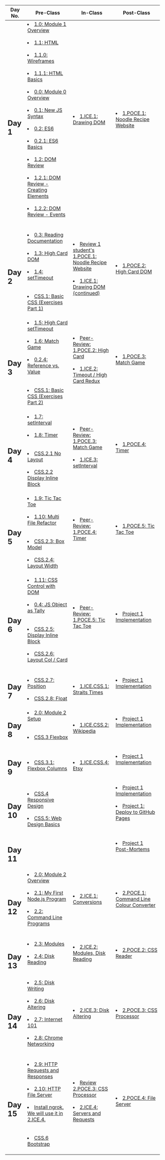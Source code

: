 |Day No.|Pre-Class|In-Class|Post-Class|
| --- | --- | --- | --- |
|<h2>Day 1</h2>|<li>[1.0: Module 1 Overview](day1/preclass/1.0-module-1-overview.md)</li><br><li>[1.1: HTML](day1/preclass/1.1-html.md)</li><br><li>[1.1.0: Wireframes](day1/preclass/1.1.0-wireframes.md)</li><br><li>[1.1.1: HTML Basics](day1/preclass/1.1.1-basic-html.md)</li><br><li>[0.0: Module 0 Overview](day1/preclass/0.0-module-0-overview.md)</li><br><li>[0.1: New JS Syntax](day1/preclass/0.1-new-js-syntax.md)</li><br><li>[0.2: ES6](day1/preclass/0.2-es6.md)</li><br><li>[0.2.1: ES6 Basics](day1/preclass/0.2.1-es6-basics.md)</li><br><li>[1.2: DOM Review](day1/preclass/1.2-dom-review.md)</li><br><li>[1.2.1: DOM Review - Creating Elements](day1/preclass/1.2.1-creating-elements.md)</li><br><li>[1.2.2: DOM Review - Events](day1/preclass/1.2.2-events.md)</li><br><br>|<li>[1.ICE.1: Drawing DOM](day1/inclass/1.ice.1-drawing-dom.md)</li><br><br>|<li>[1.POCE.1: Noodle Recipe Website](day1/postclass/1.poce.1-noodles.md)</li><br><br>|
|<h2>Day 2</h2>|<li>[0.3: Reading Documentation](day2/preclass/0.3-reading-documentation.md)</li><br><li>[1.3: High Card DOM](day2/preclass/1.3-high-card-dom.md)</li><br><li>[1.4: setTimeout](day2/preclass/1.4-settimeout.md)</li><br><br><li>[CSS.1: Basic CSS (Exercises Part 1)](day2/preclass/css-1-basic-css.md)</li><br>|<li>[Review 1 student's 1.POCE.1: Noodle Recipe Website](day2/inclass/1.poce.1-noodles.md)</li><br><li>[1.ICE.1: Drawing DOM (continued)](day2/inclass/1.ice.1-drawing-dom.md)</li><br><br>|<li>[1.POCE.2: High Card DOM](day2/postclass/1.poce.2-high-card-dom.md)</li><br><br>|
|<h2>Day 3</h2>|<li>[1.5: High Card setTimeout](day3/preclass/1.5-high-card-settimeout.md)</li><br><li>[1.6: Match Game](day3/preclass/1.6-match-game.md)</li><br><li>[0.2.4: Reference vs. Value](day3/preclass/0.2.4-reference-vs.-value.md)</li><br><br><li>[CSS.1: Basic CSS (Exercises Part 2)](day3/preclass/css-1-basic-css.md)</li><br>|<li>[Peer-Review: 1.POCE.2: High Card](day3/inclass/course-methodology.md)</li><br><li>[1.ICE.2: Timeout / High Card Redux](day3/inclass/1.ice.2-high-card-redux.md)</li><br><br>|<li>[1.POCE.3: Match Game](day3/postclass/1.poce.3-match-game.md)</li><br><br>|
|<h2>Day 4</h2>|<li>[1.7: setInterval](day4/preclass/1.7-setinterval.md)</li><br><li>[1.8: Timer](day4/preclass/1.8-timer.md)</li><br><br><li>[CSS.2.1 No Layout](day4/preclass/css.2.1-no-layout.md)</li><br><li>[CSS.2.2 Display Inline Block](day4/preclass/css.2.2-display-inline-and-block.md)</li><br>|<li>[Peer-Review: 1.POCE.3: Match Game](day4/inclass/course-methodology.md)</li><br><li>[1.ICE.3: setInterval](day4/inclass/1.ice.3-setinterval.md)</li><br><br>|<li>[1.POCE.4: Timer](day4/postclass/1.poce.4-timer.md)</li><br><br>|
|<h2>Day 5</h2>|<li>[1.9: Tic Tac Toe](day5/preclass/1.9-tic-tac-toe.md)</li><br><li>[1.10: Multi File Refactor](day5/preclass/1.10-multi-file-refactor.md)</li><br><br><li>[CSS.2.3: Box Model](day5/preclass/css.2.3-box-model.md)</li><br><li>[CSS.2.4: Layout Width](day5/preclass/css.2.4-layout-fixed-width-and-max-width.md)</li><br>|<li>[Peer-Review: 1.POCE.4: Timer](day5/inclass/course-methodology.md)</li><br><br>|<li>[1.POCE.5: Tic Tac Toe](day5/postclass/1.poce.5-tic-tac-toe.md)</li><br><br>|
|<h2>Day 6</h2>|<li>[1.11: CSS Control with DOM](day6/preclass/1.11-css-control-with-dom.md)</li><br><li>[0.4: JS Object as Tally](day6/preclass/0.4-js-object-as-tally.md)</li><br><br><li>[CSS.2.5: Display Inline Block](day6/preclass/css.2.5-display-inline-block.md)</li><br><li>[CSS.2.6: Layout Col / Card](day6/preclass/css.2.6-layout-columns-and-cards.md)</li><br>|<li>[Peer-Review: 1.POCE.5: Tic Tac Toe](day6/inclass/course-methodology.md)</li><br><br>|<li>[Project 1 Implementation](day6/postclass/project-1-video-poker.md)</li><br><br>|
|<h2>Day 7</h2>|<br><li>[CSS.2.7: Position](day7/preclass/css.2.7-position.md)</li><br><li>[CSS.2.8: Float](day7/preclass/css.2.8-float.md)</li><br>|<br><li>[1.ICE.CSS.1: Straits Times](day7/inclass/1.ice.css.1-straits-times-css.md)</li><br>|<li>[Project 1 Implementation](day7/postclass/project-1-video-poker.md)</li><br><br>|
|<h2>Day 8</h2>|<li>[2.0: Module 2 Setup](day8/preclass/2.0-module-2-overview.md)</li><br><br><li>[CSS.3 Flexbox](day8/preclass/css.3-flexbox.md)</li><br>|<br><li>[1.ICE.CSS.2: Wikipedia](day8/inclass/1.ice.css.2-css-practice-6-wikipedia.md)</li><br>|<li>[Project 1 Implementation](day8/postclass/project-1-video-poker.md)</li><br><br>|
|<h2>Day 9</h2>|<br><li>[CSS.3.1: Flexbox Columns](day9/preclass/css.3.1-flexbox-layout.md)</li><br>|<br><li>[1.ICE.CSS.4: Etsy](day9/inclass/1.ice.css.4-etsy-css.md)</li><br>|<li>[Project 1 Implementation](day9/postclass/project-1-video-poker.md)</li><br><br>|
|<h2>Day 10</h2>|<br><li>[CSS.4 Responsive Design](day10/preclass/css.4-responsive-design.md)</li><br><li>[CSS.5: Web Design Basics](day10/preclass/css.5-web-design-basics.md)</li><br>|<br>|<li>[Project 1 Implementation](day10/postclass/project-1-video-poker.md)</li><br><li>[Project 1: Deploy to GitHub Pages](day10/postclass/12.3-deployment.md)</li><br><br>|
|<h2>Day 11</h2>|<br>|<br>|<li>[Project 1 Post-Mortems](day11/postclass/course-methodology.md)</li><br><br>|
|<h2>Day 12</h2>|<li>[2.0: Module 2 Overview](day12/preclass/2.0-module-2-overview.md)</li><br><li>[2.1: My First Node.js Program](day12/preclass/2.1-my-first-node-program.md)</li><br><li>[2.2: Command Line Programs](day12/preclass/2.2-command-line-programs.md)</li><br><br>|<li>[2.ICE.1: Conversions](day12/inclass/2.ice.1-conversions.md)</li><br><br>|<li>[2.POCE.1: Command Line Colour Converter](day12/postclass/2.poce.1-command-line-colour-converter.md)</li><br><br>|
|<h2>Day 13</h2>|<li>[2.3: Modules](day13/preclass/2.3-modules.md)</li><br><li>[2.4: Disk Reading](day13/preclass/2.4-disk-reading.md)</li><br><br>|<li>[2.ICE.2: Modules, Disk Reading](day13/inclass/2.ice.2-modules-disk-reading.md)</li><br><br>|<li>[2.POCE.2: CSS Reader](day13/postclass/2.poce.2-css-reader.md)</li><br><br>|
|<h2>Day 14</h2>|<li>[2.5: Disk Writing](day14/preclass/2.5-disk-writing.md)</li><br><li>[2.6: Disk Altering](day14/preclass/2.6-disk-altering.md)</li><br><li>[2.7: Internet 101](day14/preclass/2.7-internet-101.md)</li><br><li>[2.8: Chrome Networking](day14/preclass/2.8-chrome-networking.md)</li><br><br>|<li>[2.ICE.3: Disk Altering](day14/inclass/2.ice.3-disk-altering.md)</li><br><br>|<li>[2.POCE.3: CSS Processor](day14/postclass/2.poce.3-css-processor.md)</li><br><br>|
|<h2>Day 15</h2>|<li>[2.9: HTTP Requests and Responses](day15/preclass/2.9-http.md)</li><br><li>[2.10: HTTP File Server](day15/preclass/2.10-http-file-server.md)</li><br><li>[Install ngrok. We will use it in 2.ICE.4.](day15/preclass/2.0-module-2-overview.md)</li><br><br><li>[CSS.6 Bootstrap](day15/preclass/css.6-bootstrap.md)</li><br>|<li>[Review 2.POCE.3: CSS Processor](day15/inclass/course-methodology.md)</li><br><li>[2.ICE.4: Servers and Requests](day15/inclass/2.ice.4-servers-and-requests.md)</li><br><br>|<li>[2.POCE.4: File Server](day15/postclass/2.poce.4-file-server.md)</li><br><br>|

